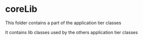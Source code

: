 # coreLib

This folder contains a part of the application tier classes

It contains lib classes used by the others application tier classes
